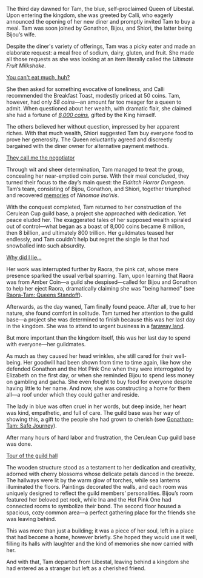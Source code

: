 The third day dawned for Tam, the blue, self-proclaimed Queen of Libestal. Upon entering the kingdom, she was greeted by Calli, who eagerly announced the opening of her new diner and promptly invited Tam to buy a meal. Tam was soon joined by Gonathon, Bijou, and Shiori, the latter being Bijou’s wife.

Despite the diner's variety of offerings, Tam was a picky eater and made an elaborate request: a meal free of sodium, dairy, gluten, and fruit. She made all those requests as she was looking at an item literally called the *Ultimate Fruit Milkshake*.

[You can't eat much, huh?](#embed:https://www.youtube.com/live/JcRcTRedS_8?feature=shared\&t=857)

She then asked for something evocative of loneliness, and Calli recommended the Breakfast Toast, modestly priced at 50 coins. Tam, however, had only *58 coins*—an amount far too meager for a queen to admit. When questioned about her wealth, with dramatic flair, she claimed she had a fortune of *[8,000 coins](https://www.youtube.com/live/JcRcTRedS_8?feature=shared\&t=945)*, gifted by the King himself.

The others believed her without question, impressed by her apparent riches. With that much wealth, Shiori suggested Tam buy everyone food to prove her generosity. The Queen reluctantly agreed and discreetly bargained with the diner owner for alternative payment methods.

[They call me the negotiator](#embed:https://www.youtube.com/embed/JcRcTRedS_8?si=cZLEVV6TMpfpT6pL\&start=1631)

Through wit and sheer determination, Tam managed to treat the group, concealing her near-emptied coin purse. With their meal concluded, they turned their focus to the day’s main quest: the *Eldritch Horror Dungeon*. Tam’s team, consisting of Bijou, Gonathon, and Shiori, together triumphed and recovered [memories](https://www.youtube.com/live/JcRcTRedS_8?feature=shared\&t=2670) of *Ninomae Ina’nis*.

With the conquest completed, Tam returned to her construction of the Cerulean Cup guild base, a project she approached with dedication. Yet peace eluded her. The exaggerated tales of her supposed wealth spiraled out of control—what began as a boast of 8,000 coins became 8 million, then 8 billion, and ultimately 800 trillion. Her guildmates teased her endlessly, and Tam couldn’t help but regret the single lie that had snowballed into such absurdity.

[Why did I lie...](#embed:https://www.youtube.com/live/JcRcTRedS_8?feature=shared\&t=4242)

Her work was interrupted further by Raora, the pink cat, whose mere presence sparked the usual verbal sparring. Tam, upon learning that Raora was from Amber Coin—a guild she despised—called for Bijou and Gonathon to help her eject Raora, dramatically claiming she was "being harmed" (see [Raora-Tam: Queens Standoff](#edge:raora-kronii)).

Afterwards, as the day waned, Tam finally found peace. After all, true to her nature, she found comfort in solitude. Tam turned her attention to the guild base—a project she was determined to finish because this was her last day in the kingdom. She was to attend to urgent business in a [faraway land](https://www.youtube.com/live/JcRcTRedS_8?feature=shared\&t=12460).

But more important than the kingdom itself, this was her last day to spend with everyone—her guildmates.

As much as they caused her head wrinkles, she still cared for their well-being. Her goodwill had been shown from time to time again, like how she defended Gonathon and the Hot Pink One when they were interrogated by Elizabeth on the first day, or when she reminded Bijou to spend less money on gambling and gacha. She even fought to buy food for everyone despite having little to her name. And now, she was constructing a home for them all—a roof under which they could gather and reside.

The lady in blue was often cruel in her words, but deep inside, her heart was kind, empathetic, and full of care. The guild base was her way of showing this, a gift to the people she had grown to cherish (see [Gonathon-Tam: Safe Journey](#edge:gigi-kronii)).

After many hours of hard labor and frustration, the Cerulean Cup guild base was done.

[Tour of the guild hall](#embed:https://www.youtube.com/embed/JcRcTRedS_8?si=BpLFAukBwLvo_GEc\&start=19012)

The wooden structure stood as a testament to her dedication and creativity, adorned with cherry blossoms whose delicate petals danced in the breeze. The hallways were lit by the warm glow of torches, while sea lanterns illuminated the floors. Paintings decorated the walls, and each room was uniquely designed to reflect the guild members’ personalities. Bijou’s room featured her beloved pet rock, while Ina and the Hot Pink One had connected rooms to symbolize their bond. The second floor housed a spacious, cozy common area—a perfect gathering place for the friends she was leaving behind.

This was more than just a building; it was a piece of her soul, left in a place that had become a home, however briefly. She hoped they would use it well, filling its halls with laughter and the kind of memories she now carried with her.

And with that, Tam departed from Libestal, leaving behind a kingdom she had entered as a stranger but left as a cherished friend.

